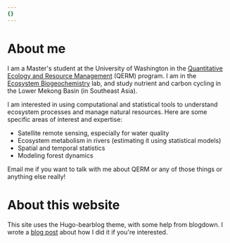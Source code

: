 ```yaml
---
{}
---
```


# About me
I am a Master's student at the University of Washington in the 
[Quantitative Ecology and Resource Management](https://quantitative.uw.edu/) (QERM) program. I am in the 
[Ecosystem Biogeochemistry](https://ecosystembiogeochemistry.org/) lab, and study nutrient and carbon cycling 
in the Lower Mekong Basin (in Southeast Asia). 

I am interested in using computational and statistical tools to understand 
ecosystem processes and manage natural resources. Here are some specific areas of interest and expertise: 

- Satellite remote sensing, especially for water quality
- Ecosystem metabolism in rivers (estimating it using statistical models)
- Spatial and temporal statistics
- Modeling forest dynamics 

Email me if you want to talk with me about QERM or any of those things or anything else really!

# About this website

This site uses the Hugo-bearblog theme, with some help from blogdown. I wrote a [blog post](/how-i-made-it/) about how I did it if you're interested. 